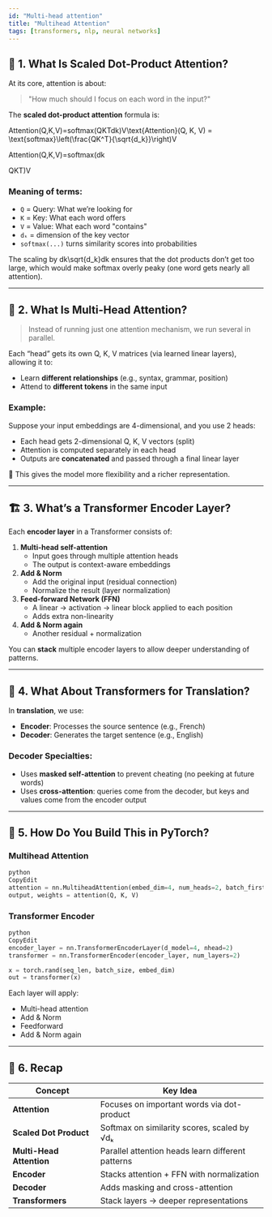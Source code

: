 ```yaml
---
id: "Multi-head attention"
title: "Multihead Attention"
tags: [transformers, nlp, neural networks]
---
```



## 🧠 1. What Is Scaled Dot-Product Attention?

At its core, attention is about:

> "How much should I focus on each word in the input?"
> 

The **scaled dot-product attention** formula is:

Attention(Q,K,V)=softmax(QKTdk)V\text{Attention}(Q, K, V) = \text{softmax}\left(\frac{QK^T}{\sqrt{d_k}}\right)V

Attention(Q,K,V)=softmax(dk

QKT)V

### Meaning of terms:

- `Q` = Query: What we’re looking for
- `K` = Key: What each word offers
- `V` = Value: What each word "contains"
- `dₖ` = dimension of the key vector
- `softmax(...)` turns similarity scores into probabilities

The scaling by dk\sqrt{d_k}dk ensures that the dot products don’t get too large, which would make softmax overly peaky (one word gets nearly all attention).

---

## 🔁 2. What Is Multi-Head Attention?

> Instead of running just one attention mechanism, we run several in parallel.
> 

Each “head” gets its own Q, K, V matrices (via learned linear layers), allowing it to:

- Learn **different relationships** (e.g., syntax, grammar, position)
- Attend to **different tokens** in the same input

### Example:

Suppose your input embeddings are 4-dimensional, and you use 2 heads:

- Each head gets 2-dimensional Q, K, V vectors (split)
- Attention is computed separately in each head
- Outputs are **concatenated** and passed through a final linear layer

🧠 This gives the model more flexibility and a richer representation.

---

## 🏗️ 3. What’s a Transformer Encoder Layer?

Each **encoder layer** in a Transformer consists of:

1. **Multi-head self-attention**
    - Input goes through multiple attention heads
    - The output is context-aware embeddings
2. **Add & Norm**
    - Add the original input (residual connection)
    - Normalize the result (layer normalization)
3. **Feed-forward Network (FFN)**
    - A linear → activation → linear block applied to each position
    - Adds extra non-linearity
4. **Add & Norm again**
    - Another residual + normalization

You can **stack** multiple encoder layers to allow deeper understanding of patterns.

---

## 🧩 4. What About Transformers for Translation?

In **translation**, we use:

- **Encoder**: Processes the source sentence (e.g., French)
- **Decoder**: Generates the target sentence (e.g., English)

### Decoder Specialties:

- Uses **masked self-attention** to prevent cheating (no peeking at future words)
- Uses **cross-attention**: queries come from the decoder, but keys and values come from the encoder output

---

## 🔧 5. How Do You Build This in PyTorch?

### Multihead Attention

```python
python
CopyEdit
attention = nn.MultiheadAttention(embed_dim=4, num_heads=2, batch_first=False)
output, weights = attention(Q, K, V)

```

### Transformer Encoder

```python
python
CopyEdit
encoder_layer = nn.TransformerEncoderLayer(d_model=4, nhead=2)
transformer = nn.TransformerEncoder(encoder_layer, num_layers=2)

x = torch.rand(seq_len, batch_size, embed_dim)
out = transformer(x)

```

Each layer will apply:

- Multi-head attention
- Add & Norm
- Feedforward
- Add & Norm again

---

## 🎯 6. Recap

| Concept | Key Idea |
| --- | --- |
| **Attention** | Focuses on important words via dot-product |
| **Scaled Dot Product** | Softmax on similarity scores, scaled by √dₖ |
| **Multi-Head Attention** | Parallel attention heads learn different patterns |
| **Encoder** | Stacks attention + FFN with normalization |
| **Decoder** | Adds masking and cross-attention |
| **Transformers** | Stack layers → deeper representations |